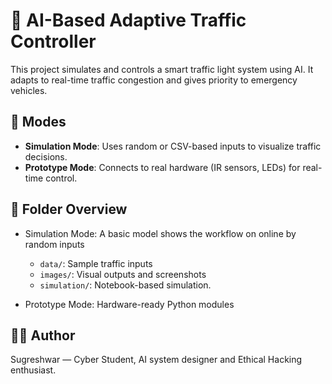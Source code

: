 # 🚦 AI-Based Adaptive Traffic Controller

This project simulates and controls a smart traffic light system using AI. It adapts to real-time traffic congestion and gives priority to emergency vehicles.

## 🔧 Modes
- **Simulation Mode**: Uses random or CSV-based inputs to visualize traffic decisions.
- **Prototype Mode**: Connects to real hardware (IR sensors, LEDs) for real-time control.

## 📁 Folder Overview
- Simulation Mode: A basic model shows the workflow on online by random inputs
   - `data/`: Sample traffic inputs
   - `images/`: Visual outputs and screenshots
   - `simulation/`: Notebook-based simulation.

- Prototype Mode: Hardware-ready Python modules

## 👨‍💻 Author
Sugreshwar — Cyber Student, AI system designer and Ethical Hacking enthusiast.

